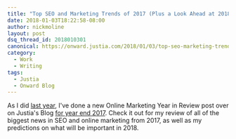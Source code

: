```yaml
---
title: "Top SEO and Marketing Trends of 2017 (Plus a Look Ahead at 2018)"
date: 2018-01-03T18:22:58-08:00
author: nickmoline
layout: post
dsq_thread_id: 2018010301
canonical: https://onward.justia.com/2018/01/03/top-seo-marketing-trends-2017-plus-look-ahead-2018/
category:
  - Work
  - Writing
tags:
  - Justia
  - Onward Blog
---
```

As I did [last year](https://onward.justia.com/2017/01/05/2016-changed-online-marketing-2017-will-bring/), I've done a new Online Marketing Year in Review post over on Justia's Blog [for year end 2017](https://onward.justia.com/2018/01/03/top-seo-marketing-trends-2017-plus-look-ahead-2018/).  Check it out for my review of all of the biggest news in SEO and online marketing from 2017, as well as my predictions on what will be important in 2018.
